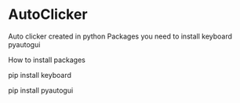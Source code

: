 # AutoClicker
Auto clicker created in python
Packages you need to install
keyboard
pyautogui


How to install packages

pip install keyboard

pip install pyautogui
